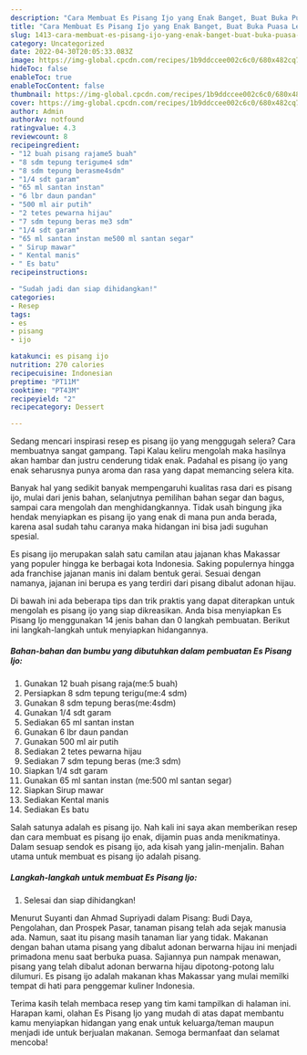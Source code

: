 ```yaml
---
description: "Cara Membuat Es Pisang Ijo yang Enak Banget, Buat Buka Puasa Lezat Sekali"
title: "Cara Membuat Es Pisang Ijo yang Enak Banget, Buat Buka Puasa Lezat Sekali"
slug: 1413-cara-membuat-es-pisang-ijo-yang-enak-banget-buat-buka-puasa-lezat-sekali
category: Uncategorized
date: 2022-04-30T20:05:33.083Z
image: https://img-global.cpcdn.com/recipes/1b9ddccee002c6c0/680x482cq70/es-pisang-ijo-foto-resep-utama.jpg
hideToc: false
enableToc: true
enableTocContent: false
thumbnail: https://img-global.cpcdn.com/recipes/1b9ddccee002c6c0/680x482cq70/es-pisang-ijo-foto-resep-utama.jpg
cover: https://img-global.cpcdn.com/recipes/1b9ddccee002c6c0/680x482cq70/es-pisang-ijo-foto-resep-utama.jpg
author: Admin
authorAv: notfound
ratingvalue: 4.3
reviewcount: 8
recipeingredient:
- "12 buah pisang rajame5 buah"
- "8 sdm tepung terigume4 sdm"
- "8 sdm tepung berasme4sdm"
- "1/4 sdt garam"
- "65 ml santan instan"
- "6 lbr daun pandan"
- "500 ml air putih"
- "2 tetes pewarna hijau"
- "7 sdm tepung beras me3 sdm"
- "1/4 sdt garam"
- "65 ml santan instan me500 ml santan segar"
- " Sirup mawar"
- " Kental manis"
- " Es batu"
recipeinstructions:

- "Sudah jadi dan siap dihidangkan!"
categories:
- Resep
tags:
- es
- pisang
- ijo

katakunci: es pisang ijo 
nutrition: 270 calories
recipecuisine: Indonesian
preptime: "PT11M"
cooktime: "PT43M"
recipeyield: "2"
recipecategory: Dessert

---
```



Sedang mencari inspirasi resep es pisang ijo yang menggugah selera? Cara membuatnya sangat gampang. Tapi Kalau keliru mengolah maka hasilnya akan hambar dan justru cenderung tidak enak. Padahal es pisang ijo yang enak seharusnya punya aroma dan rasa yang dapat memancing selera kita.


Banyak hal yang sedikit banyak mempengaruhi kualitas rasa dari es pisang ijo, mulai dari jenis bahan, selanjutnya pemilihan bahan segar dan bagus, sampai cara mengolah dan menghidangkannya. Tidak usah bingung jika hendak menyiapkan es pisang ijo yang enak di mana pun anda berada, karena asal sudah tahu caranya maka hidangan ini bisa jadi suguhan spesial.

Es pisang ijo merupakan salah satu camilan atau jajanan khas Makassar yang populer hingga ke berbagai kota Indonesia. Saking populernya hingga ada franchise jajanan manis ini dalam bentuk gerai. Sesuai dengan namanya, jajanan ini berupa es yang terdiri dari pisang dibalut adonan hijau.


Di bawah ini ada beberapa tips dan trik praktis yang dapat diterapkan untuk mengolah es pisang ijo yang siap dikreasikan. Anda bisa menyiapkan Es Pisang Ijo menggunakan 14 jenis bahan dan 0 langkah pembuatan. Berikut ini langkah-langkah untuk menyiapkan hidangannya.

<!--inarticleads1-->

##### Bahan-bahan dan bumbu yang dibutuhkan dalam pembuatan Es Pisang Ijo:

1. Gunakan 12 buah pisang raja(me:5 buah)
1. Persiapkan 8 sdm tepung terigu(me:4 sdm)
1. Gunakan 8 sdm tepung beras(me:4sdm)
1. Gunakan 1/4 sdt garam
1. Sediakan 65 ml santan instan
1. Gunakan 6 lbr daun pandan
1. Gunakan 500 ml air putih
1. Sediakan 2 tetes pewarna hijau
1. Sediakan 7 sdm tepung beras (me:3 sdm)
1. Siapkan 1/4 sdt garam
1. Gunakan 65 ml santan instan (me:500 ml santan segar)
1. Siapkan  Sirup mawar
1. Sediakan  Kental manis
1. Sediakan  Es batu


Salah satunya adalah es pisang ijo. Nah kali ini saya akan memberikan resep dan cara membuat es pisang ijo enak, dijamin puas anda menikmatinya. Dalam sesuap sendok es pisang ijo, ada kisah yang jalin-menjalin. Bahan utama untuk membuat es pisang ijo adalah pisang. 

<!--inarticleads2-->

##### Langkah-langkah untuk membuat Es Pisang Ijo:


1. Selesai dan siap dihidangkan!

Menurut Suyanti dan Ahmad Supriyadi dalam Pisang: Budi Daya, Pengolahan, dan Prospek Pasar, tanaman pisang telah ada sejak manusia ada. Namun, saat itu pisang masih tanaman liar yang tidak. Makanan dengan bahan utama pisang yang dibalut adonan berwarna hijau ini menjadi primadona menu saat berbuka puasa. Sajiannya pun nampak menawan, pisang yang telah dibalut adonan berwarna hijau dipotong-potong lalu dilumuri. Es pisang ijo adalah makanan khas Makassar yang mulai memilki tempat di hati para penggemar kuliner Indonesia. 

Terima kasih telah membaca resep yang tim kami tampilkan di halaman ini. Harapan kami, olahan Es Pisang Ijo yang mudah di atas dapat membantu kamu menyiapkan hidangan yang enak untuk keluarga/teman maupun menjadi ide untuk berjualan makanan. Semoga bermanfaat dan selamat mencoba!
